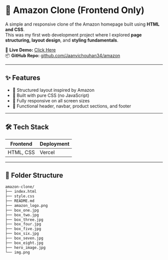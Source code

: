 # 🛒 Amazon Clone (Frontend Only)

A simple and responsive clone of the Amazon homepage built using **HTML and CSS**.  
This was my first web development project where I explored **page structuring, layout design**, and **styling fundamentals**.

🔗 **Live Demo:** [Click Here](https://jaanvichouhan34.github.io/amazon/)  
📦 **GitHub Repo:** [github.com/Jaanvichouhan34/amazon](https://github.com/Jaanvichouhan34/amazon)

---

## ✨ Features

- 🧱 Structured layout inspired by Amazon
- 🎨 Built with pure CSS (no JavaScript)
- 📱 Fully responsive on all screen sizes
- 🧭 Functional header, navbar, product sections, and footer

---

## 🛠️ Tech Stack

| Frontend  | Deployment |
|-----------|------------|
| HTML, CSS | Vercel     |

---

## 📁 Folder Structure

```bash
amazon-clone/
├── index.html
├── style.css
├── README.md
├── amazon_logo.png
├── box_one.jpg
├── box_two.jpg
├── box_three.jpg
├── box_four.jpg
├── box_five.jpg
├── box_six.jpg
├── box_seven.jpg
├── box_eight.jpg
├── hero_image.jpg
└── img.png
```




